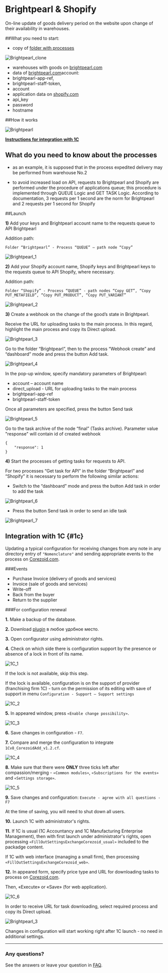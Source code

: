 # Brightpearl & Shopify

On-line update of goods delivery period on the website upon change of their availability in warehouses.

##What you need to start:

* copy of [folder with processes](https://admin.corezoid.com/folder/conv/55612)

![Brightpearl_clone](../img/Brightpearl/clone.png)

* warehouses with goods on [brightpearl.com](https://www.brightpearl.com/)
* data of [brightpearl.com](https://www.brightpearl.com/)account:
 * brightpearl-app-ref,
 * brightpearl-staff-token,
 * account
* application data on [shopify.com](https://www.shopify.com/)
 * api_key
 * password
 * hostname


##How it works

![Brightpearl](../img/Brightpearl/Scheme.png)

**[Instructions for integration with 1C](#1c)**



## What do you need to know about the processes

* as an example, it is supposed that in the process expedited delivery may be performed from warehouse No.2

* to avoid increased load on API, requests to Brightpearl and Shopify are performed under the procedure of applications queue; this procedure is implemented through QUEUE Logic and GET TASK Logic. According to documentation, 3 requests per 1 second are the norm for Brightpearl and 2 requests per 1 second for Shopify


##Launch

**1)**  Add your keys and Brightpearl account name to the requests queue to API Вrightpearl

Addition path:

`Folder “Brightpearl” - Process “QUEUE” – path node “Copy”`

![Brightpearl_1](../img/Brightpearl/queue_bp.PNG)

**2)**  Add your Shopify account name, Shopify keys and Brightpearl keys to the requests queue to API Shopify, where necessary.

Addition path:

`Folder “Shopify” - Process “QUEUE” - path nodes “Copy GET”, “Copy PUT_METAFIELD”, “Copy PUT_PRODUCT”, “Copy PUT_VARIANT”`

![Brightpearl_2](../img/Brightpearl/queue_sf.PNG)

**3)**  Create a webhook on the change of the good’s state in Вrightpearl.

Receive the URL for uploading tasks to the main process. In this regard, highlight the main process and copy its Direct upload.

![Brightpearl_3](../img/Brightpearl/direct_upload.PNG)

Go to the folder “Вrightpearl”, then to the process “Webhook create” and “dashboard” mode and press the button Add task.

![Brightpearl_4](../img/Brightpearl/add_task.PNG)

In the pop-up window, specify mandatory parameters of Вrightpearl:

* account – account name
* direct_upload - URL for uploading tasks to the main process
* brightpearl-app-ref
* brightpearl-staff-token

Once all parameters are specified, press the button Send task

![Brightpearl_5](../img/Brightpearl/send_task.PNG)

Go to the task archive of the node “final” (Tasks archive). Parameter value "response" will contain id of created webhook
```
{
	"response": 1
}
```

**4)** Start the processes of getting tasks for requests to API.

For two processes “Get task for API” in the folder “Вrightpearl” and “Shopify” it is necessary to perform the following similar actions:

* Switch to the “dashboard” mode and press the button Add task in order to add the task

![Brightpearl_6](../img/Brightpearl/add_task.PNG)

* Press the button Send task in order to send an idle task

![Brightpearl_7](../img/Brightpearl/send_task_1.PNG)


## Integration with 1C {#1c}

Updating a typical configuration for receiving changes from any note in any directory entry of `"Nomenclature"` and sending appropriate events to the process on [Corezoid.com](https://www.corezoid.com/).

###Events
- Purchase Invoice (delivery of goods and services)
- Invoice (sale of goods and services)
- Write-off
- Back from the buyer
- Return to the supplier


###For configuration renewal

**1.** Make a backup of the database.

**2.** Download [plugin](https://github.com/corezoid/1c-plugin/raw/master/1Cv8_CorezoidAdd_v1.2.cf) в любое удобное место.

**3.** Open configurator using administrator rights.

**4.** Check on which side there is configuration support by the presence or absence of a lock in front of its name.

![1C_1](../img/Brightpearl/1C_1.png)

If the lock is not available, skip this step.

If the lock is available, configuration is on the support of provider (franchising firm 1C) - turn on the permission of its editing with save of support in menu `Configuration - Support – Support settings`

![1C_2](../img/Brightpearl/1C_2.png)


**5.** In appeared window, press `«Enable change possibility»`.

![1C_3](../img/Brightpearl/1C_3.png)

**6.** Save changes in configuration - `F7`.

**7.** Compare and merge the configuration to integrate `1Cv8_CorezoidAdd_v1.2.cf`.

![1C_4](../img/Brightpearl/1C_4.png)

**8.** Make sure that there were **ONLY** three ticks left after compassion/merging - `«Common modules»`, `«Subscriptions for the events»` and `«Settings storage»`.

![1C_5](../img/Brightpearl/1C_5.png)

**9.** Save changes and configuration:
`Execute - agree with all questions - F7`

At the time of saving, you will need to shut down all users.

**10.** Launch 1С with administrator's rights.

**11.** If 1C is usual (1C Accountancy and 1C Manufacturing Enterprise Management), then with first launch under administrator's rights, open processing `«FillOutSettingsExchangeCorezoid_usual»` included to the packadge content.

If 1С with web interface (managing a small firm), then processing `«FillOutSettingsExchangeCorezoid_web»`.


**12.** In appeared form, specify price type and URL for downloading tasks to process on [Corezoid.com](https://www.corezoid.com/).

Then, «Execute» or «Save» (for web application).

![1C_6](../img/Brightpearl/1C_6.png)

In order to receive URL for task downloading, select required process and copy its Direct upload.

![Brightpearl_3](../img/Brightpearl/direct_upload.PNG)

Changes in configuration will start working right after 1C launch - no need in additional settings.

---
### Any questions?

See the answers or leave your question in [FAQ](https://www.corezoid.com/ru/faq).

